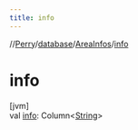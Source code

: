 ```yaml
---
title: info
---
```

//[Perry](../../../index.html)/[database](../index.html)/[AreaInfos](index.html)/[info](info.html)



# info



[jvm]\
val [info](info.html): Column<[String](https://kotlinlang.org/api/latest/jvm/stdlib/kotlin/-string/index.html)>




